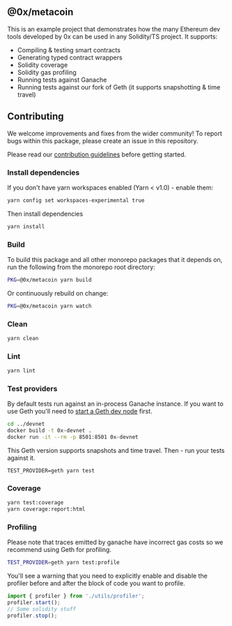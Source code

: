 ## @0x/metacoin

This is an example project that demonstrates how the many Ethereum dev tools developed by 0x can be used in any Solidity/TS project.
It supports:

-   Compiling & testing smart contracts
-   Generating typed contract wrappers
-   Solidity coverage
-   Solidity gas profiling
-   Running tests against Ganache
-   Running tests against our fork of Geth (it supports snapshotting & time travel)

## Contributing

We welcome improvements and fixes from the wider community! To report bugs within this package, please create an issue in this repository.

Please read our [contribution guidelines](../../CONTRIBUTING.md) before getting started.

### Install dependencies

If you don't have yarn workspaces enabled (Yarn < v1.0) - enable them:

```bash
yarn config set workspaces-experimental true
```

Then install dependencies

```bash
yarn install
```

### Build

To build this package and all other monorepo packages that it depends on, run the following from the monorepo root directory:

```bash
PKG=@0x/metacoin yarn build
```

Or continuously rebuild on change:

```bash
PKG=@0x/metacoin yarn watch
```

### Clean

```bash
yarn clean
```

### Lint

```bash
yarn lint
```

### Test providers

By default tests run against an in-process Ganache instance. If you want to use Geth you'll need to [start a Geth dev node](https://github.com/0xProject/0x-monorepo/blob/v2-prototype/packages/devnet/README.md) first.

```bash
cd ../devnet
docker build -t 0x-devnet .
docker run -it --rm -p 8501:8501 0x-devnet
```

This Geth version supports snapshots and time travel. Then - run your tests against it.

```
TEST_PROVIDER=geth yarn test
```

### Coverage

```bash
yarn test:coverage
yarn coverage:report:html
```

### Profiling

Please note that traces emitted by ganache have incorrect gas costs so we recommend using Geth for profiling.

```bash
TEST_PROVIDER=geth yarn test:profile
```

You'll see a warning that you need to explicitly enable and disable the profiler before and after the block of code you want to profile.

```typescript
import { profiler } from './utils/profiler';
profiler.start();
// Some solidity stuff
profiler.stop();
```
